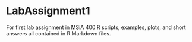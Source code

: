 # LabAssignment1
For first lab assignment in MSiA 400
R scripts, examples, plots, and short answers all contained in R Markdown files.
